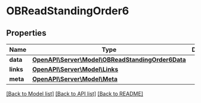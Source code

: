 # OBReadStandingOrder6

## Properties
Name | Type | Description | Notes
------------ | ------------- | ------------- | -------------
**data** | [**OpenAPI\Server\Model\OBReadStandingOrder6Data**](OBReadStandingOrder6Data.md) |  | 
**links** | [**OpenAPI\Server\Model\Links**](Links.md) |  | [optional] 
**meta** | [**OpenAPI\Server\Model\Meta**](Meta.md) |  | [optional] 

[[Back to Model list]](../README.md#documentation-for-models) [[Back to API list]](../README.md#documentation-for-api-endpoints) [[Back to README]](../README.md)


